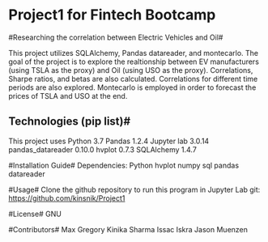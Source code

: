 # Project1 for Fintech Bootcamp

#Researching the correlation between Electric Vehicles and Oil#

This project utilizes SQLAlchemy, Pandas datareader, and montecarlo.  The goal of the project is to explore the realtionship
between EV manufacturers (using TSLA as the proxy) and Oil (using USO as the proxy).  Correlations, Sharpe ratios, and betas are also 
calculated.  Correlations for different time periods are also explored.  Montecarlo is employed in order to forecast the 
prices of TSLA and USO at the end.  

## Technologies (pip list)#
This project uses Python 3.7
Pandas 1.2.4
Jupyter lab 3.0.14
pandas_datareader 0.10.0
hvplot 0.7.3
SQLAlchemy 1.4.7


#Installation Guide#
Dependencies:
Python 
hvplot
numpy
sql
pandas datareader


#Usage#
Clone the github repository to run this program in Jupyter Lab 
git: https://github.com/kinsnik/Project1


#License#
GNU 

#Contributors# 
Max Gregory
Kinika Sharma
Issac Iskra
Jason Muenzen 
